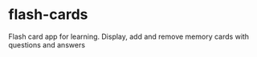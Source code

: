 # flash-cards
Flash card app for learning. Display, add and remove memory cards with questions and answers
